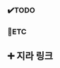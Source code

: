 <!-- 주석 부분 모두 지우고 작성 -->

<!-- 기능 -->
<!-- ## ✨[FE/Feat] 마이페이지 조회 -->

<!-- 버그 -->
<!-- ## 🐛[BE/Hotfix] 마이페이지 조회 -->

<!-- 추가하려는 기능에 대한 명세 -->

### ✔️TODO

<!--
- [] 일반 프로필 마이페이지 조회
- [] 직원 프로필
-->

### 📌ETC

<!--
- Dto 이름 수정 (response -> resultDto)
-->

## :heavy_plus_sign: 지라 링크

<!--
- S11P21D203-153(https://ssafy.atlassian.net/browse/S11P21D203-153)
- S11P21D203-160(https://ssafy.atlassian.net/browse/S11P21D203-160)
-->
